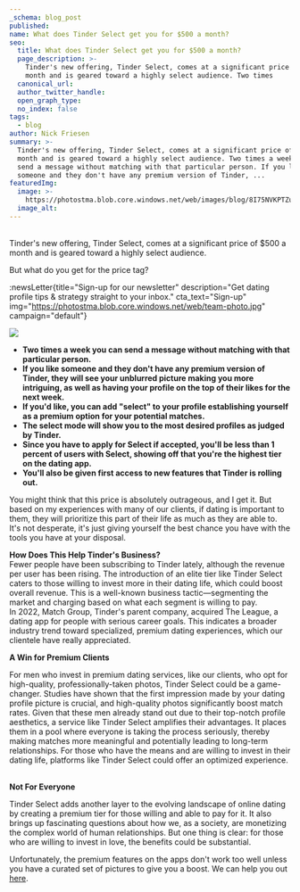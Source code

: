 ```yaml
---
_schema: blog_post
published:
name: What does Tinder Select get you for $500 a month?
seo:
  title: What does Tinder Select get you for $500 a month?
  page_description: >-
    Tinder's new offering, Tinder Select, comes at a significant price of $500 a
    month and is geared toward a highly select audience. Two times
  canonical_url:
  author_twitter_handle:
  open_graph_type:
  no_index: false
tags:
  - blog
author: Nick Friesen
summary: >-
  Tinder's new offering, Tinder Select, comes at a significant price of $500 a
  month and is geared toward a highly select audience. Two times a week you can
  send a message without matching with that particular person. If you like
  someone and they don't have any premium version of Tinder, ...
featuredImg:
  image: >-
    https://photostma.blob.core.windows.net/web/images/blog/8I75NVKPTZuNcYi7sr0w.jpg
  image_alt:
---
```

<br>Tinder's new offering, Tinder Select, comes at a significant price of $500 a month and is geared toward a highly select audience.&nbsp;

But what do you get for the price tag?&nbsp;

:newsLetter{title="Sign-up for our newsletter" description="Get dating profile tips & strategy straight to your inbox." cta_text="Sign-up" img="https://photostma.blob.core.windows.net/web/team-photo.jpg" campaign="default"}

![](/marketing/2018-02-22_14-15-01_610.jpeg)

* **Two times a week you can send a message without matching with that particular person.**
* **If you like someone and they don't have any premium version of Tinder, they will see your unblurred picture making you more intriguing, as well as having your profile on the top of their likes for the next week.**&nbsp;
* **If you'd like, you can add "select" to your profile establishing yourself as a premium option for your potential matches.**
* **The select mode will show you to the most desired profiles as judged by Tinder.**
* **Since you have to apply for Select if accepted, you'll be less than 1 percent of users with Select, showing off that you're the highest tier on the dating app.**
* **You'll also be given first access to new features that Tinder is rolling out.**&nbsp;

You might think that this price is absolutely outrageous, and I get it. But based on my experiences with many of our clients, if dating is important to them, they will prioritize this part of their life as much as they are able to. It's not desperate, it's just giving yourself the best chance you have with the tools you have at your disposal.&nbsp;&nbsp;

**How Does This Help Tinder's Business?**<br>Fewer people have been subscribing to Tinder lately, although the revenue per user has been rising. The introduction of an elite tier like Tinder Select caters to those willing to invest more in their dating life, which could boost overall revenue. This is a well-known business tactic—segmenting the market and charging based on what each segment is willing to pay.<br>In 2022, Match Group, Tinder's parent company, acquired The League, a dating app for people with serious career goals. This indicates a broader industry trend toward specialized, premium dating experiences, which our clientele have really appreciated.

**A Win for Premium Clients**

For men who invest in premium dating services, like our clients, who opt for high-quality, professionally-taken photos, Tinder Select could be a game-changer. Studies have shown that the first impression made by your dating profile picture is crucial, and high-quality photos significantly boost match rates. Given that these men already stand out due to their top-notch profile aesthetics, a service like Tinder Select amplifies their advantages. It places them in a pool where everyone is taking the process seriously, thereby making matches more meaningful and potentially leading to long-term relationships. For those who have the means and are willing to invest in their dating life, platforms like Tinder Select could offer an optimized experience.<br><br>

**Not For Everyone**

Tinder Select adds another layer to the evolving landscape of online dating by creating a premium tier for those willing and able to pay for it. It also brings up fascinating questions about how we, as a society, are monetizing the complex world of human relationships. But one thing is clear: for those who are willing to invest in love, the benefits could be substantial.

Unfortunately, the premium features on the apps don't work too well unless you have a curated set of pictures to give you a boost. We can help you out [here](https://thematchartist.com/online-dating-photographer-near-me/).

&nbsp;

<form action="https://www.getdrip.com/forms/241985245/submissions" method="post" data-drip-embedded-form="241985245" id="drip-ef-241985245"></form>

&nbsp;